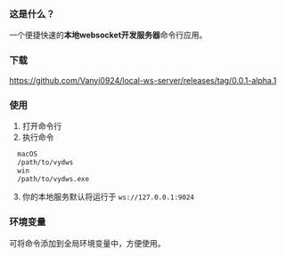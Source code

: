 ### 这是什么？
一个便捷快速的**本地websocket开发服务器**命令行应用。

### 下载
https://github.com/Vanyi0924/local-ws-server/releases/tag/0.0.1-alpha.1

### 使用
1. 打开命令行
2. 执行命令
  ```sh
    macOS
    /path/to/vydws 
    win
    /path/to/vydws.exe
  ```
3. 你的本地服务默认将运行于 `ws://127.0.0.1:9024`

### 环境变量
可将命令添加到全局环境变量中，方便使用。
